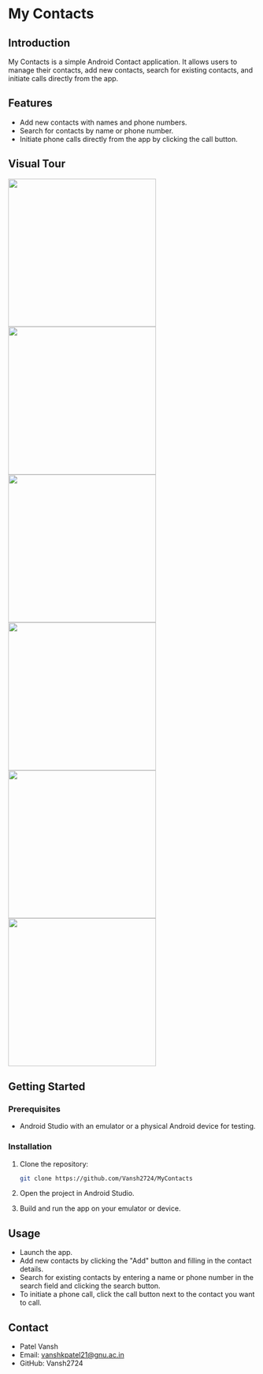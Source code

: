 # My Contacts

## Introduction

My Contacts is a simple Android Contact application. It allows users to manage their contacts, add new contacts, search for existing contacts, and initiate calls directly from the app.

## Features

- Add new contacts with names and phone numbers.
- Search for contacts by name or phone number.
- Initiate phone calls directly from the app by clicking the call button.

## Visual Tour

<img src="https://github.com/Vansh2724/MyContacts/assets/98464302/0efbdb20-b59a-40cb-a6d0-54aa4cf56cfb"  width="300">
<img src="https://github.com/Vansh2724/MyContacts/assets/98464302/1fac5a17-50ef-4747-b81b-4a04354470c5"  width="300">
<img src="https://github.com/Vansh2724/MyContacts/assets/98464302/540b2593-d9d4-4b50-9c3a-23664cf8ff26"  width="300">
<img src="https://github.com/Vansh2724/MyContacts/assets/98464302/677fcca9-50ed-4d1b-946c-3c9ab3fbfaf4"  width="300">
<img src="https://github.com/Vansh2724/MyContacts/assets/98464302/780869d9-135e-4722-9eb2-553e5d7d10aa"  width="300">
<img src="https://github.com/Vansh2724/MyContacts/assets/98464302/b1b1d4a1-18c8-4d17-8e08-62775c13bde3"  width="300">

## Getting Started

### Prerequisites

- Android Studio with an emulator or a physical Android device for testing.

### Installation

1. Clone the repository:

   ```bash
   git clone https://github.com/Vansh2724/MyContacts

2. Open the project in Android Studio.

3. Build and run the app on your emulator or device.

## Usage
- Launch the app.
- Add new contacts by clicking the "Add" button and filling in the contact details.
- Search for existing contacts by entering a name or phone number in the search field and clicking the search button.
- To initiate a phone call, click the call button next to the contact you want to call.

## Contact
+ Patel Vansh
+ Email: vanshkpatel21@gnu.ac.in 
+ GitHub: Vansh2724
